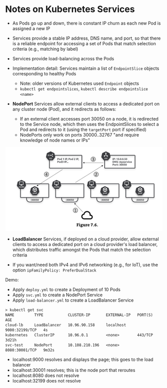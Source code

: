# Notes on Kubernetes Services

- As Pods go up and down, there is constant IP churn as each new Pod is assigned a new IP
- Services provide a stable IP address, DNS name, and port, so that there is a reliable endpoint for accessing a set of Pods that match selection criteria (e.g., matching by label)
- Services provide load-balancing across the Pods

- Implementation detail: Services maintain a list of `EndpointSlice` objects corresponding to healthy Pods
  - Note: older versions of Kubernetes used `Endpoint` objects
  - `kubectl get endpointslices`, `kubectl describe endpointslice <name>`

- **NodePort** Services allow external clients to access a dedicated port on any cluster node (Pod), and it redirects as follows:
  - If an external client accesses port 30050 on a node, it is redirected to the Service node, which then uses the EndpointSlices to select a Pod and redirects to it (using the `targetPort` port if specified)
  - NodePorts only work on ports 30000..32767 "and require knowledge of node names or IPs"

![](NodePort%20diagram.png)

- **LoadBalancer** Services, if deployed on a cloud provider, allow external clients to access a dedicated port on a cloud provider's load balancer, which distributes traffic amongst the Pods that match the selection criteria

- If you want/need both IPv4 and IPv6 networking (e.g., for IoT), use the option `ipFamilyPolicy: PreferDualStack`

Demo:

- Apply `deploy.yml` to create a Deployment of 10 Pods
- Apply `svc.yml` to create a NodePort Service
- Apply `load-balancer.yml` to create a LoadBalancer Service

```
> kubectl get svc
NAME         TYPE           CLUSTER-IP       EXTERNAL-IP   PORT(S)          AGE
cloud-lb     LoadBalancer   10.96.90.158     localhost     9000:32199/TCP   4s
kubernetes   ClusterIP      10.96.0.1        <none>        443/TCP          3d21h
svc-test     NodePort       10.108.210.196   <none>        8080:30001/TCP   9m32s
```

- localhost:9000 resolves and displays the page; this goes to the load balancer
- localhost:30001 resolves; this is the node port that reroutes
- localhost:8080 does not resolve
- localhost:32199 does not resolve
